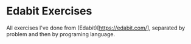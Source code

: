 # Edabit Exercises
All exercises I've done from (Edabit)[https://edabit.com/], separated by problem and then by programing language.